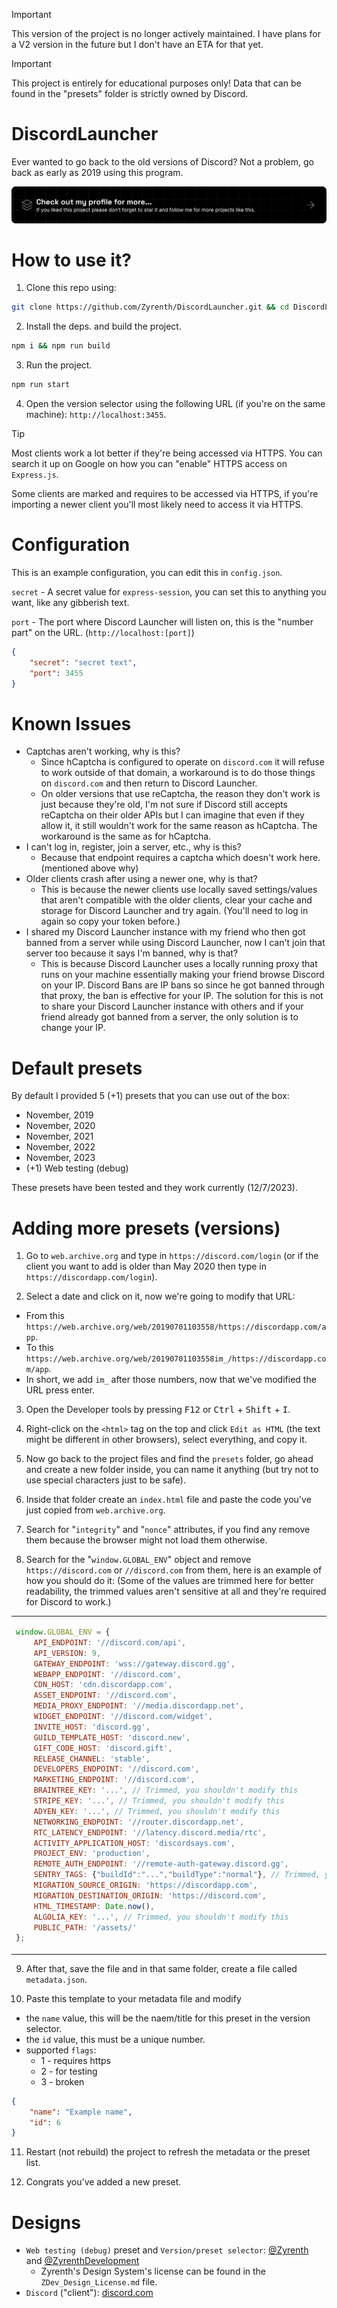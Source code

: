 > [!IMPORTANT]  
> This version of the project is no longer actively maintained. I have plans for a V2 version in the future but I don't have an ETA for that yet.

> [!IMPORTANT]  
> This project is entirely for educational purposes only! Data that can be found in the "presets" folder is strictly owned by Discord.

# DiscordLauncher
Ever wanted to go back to the old versions of Discord? Not a problem, go back as early as 2019 using this program.

<a href="https://github.com/Zyrenth"><img src="https://raw.githubusercontent.com/Zyrenth/Zyrenth/main/GitHub%20Projects%20Profile%20Link.png" /></a>

# How to use it?
1. Clone this repo using:
```bash
git clone https://github.com/Zyrenth/DiscordLauncher.git && cd DiscordLauncher
```

2. Install the deps. and build the project.
```bash
npm i && npm run build
```

3. Run the project.
```bash
npm run start
```

4. Open the version selector using the following URL (if you're on the same machine): `http://localhost:3455`.

> [!TIP]  
> Most clients work a lot better if they're being accessed via HTTPS. You can search it up on Google on how you can "enable" HTTPS access on `Express.js`.
>
> Some clients are marked and requires to be accessed via HTTPS, if you're importing a newer client you'll most likely need to access it via HTTPS.

# Configuration
This is an example configuration, you can edit this in `config.json`.

`secret` - A secret value for `express-session`, you can set this to anything you want, like any gibberish text.

`port` - The port where Discord Launcher will listen on, this is the "number part" on the URL. (`http://localhost:[port]`)
```json
{
    "secret": "secret text",
    "port": 3455
}
```

# Known Issues

- Captchas aren't working, why is this?
  - Since hCaptcha is configured to operate on `discord.com` it will refuse to work outside of that domain, a workaround is to do those things on `discord.com` and then return to Discord Launcher.
  - On older versions that use reCaptcha, the reason they don't work is just because they're old, I'm not sure if Discord still accepts reCaptcha on their older APIs but I can imagine that even if they allow it, it still wouldn't work for the same reason as hCaptcha. The workaround is the same as for hCaptcha.
- I can't log in, register, join a server, etc., why is this?
  - Because that endpoint requires a captcha which doesn't work here. (mentioned above why)
- Older clients crash after using a newer one, why is that?
  - This is because the newer clients use locally saved settings/values that aren't compatible with the older clients, clear your cache and storage for Discord Launcher and try again. (You'll need to log in again so copy your token before.)
- I shared my Discord Launcher instance with my friend who then got banned from a server while using Discord Launcher, now I can't join that server too because it says I'm banned, why is that?
  - This is because Discord Launcher uses a locally running proxy that runs on your machine essentially making your friend browse Discord on your IP. Discord Bans are IP bans so since he got banned through that proxy, the ban is effective for your IP. The solution for this is not to share your Discord Launcher instance with others and if your friend already got banned from a server, the only solution is to change your IP.

# Default presets
By default I provided 5 (+1) presets that you can use out of the box:
- November, 2019
- November, 2020
- November, 2021
- November, 2022
- November, 2023
- (+1) Web testing (debug)

These presets have been tested and they work currently (12/7/2023).

# Adding more presets (versions)
1. Go to `web.archive.org` and type in `https://discord.com/login` (or if the client you want to add is older than May 2020 then type in `https://discordapp.com/login`).

2. Select a date and click on it, now we're going to modify that URL:
  - From this `https://web.archive.org/web/20190701103558/https://discordapp.com/app`.
  - To this `https://web.archive.org/web/20190701103558im_/https://discordapp.com/app`.
  - In short, we add `im_` after those numbers, now that we've modified the URL press enter.

3. Open the Developer tools by pressing <kbd>F12</kbd> or <kbd>Ctrl</kbd> + <kbd>Shift</kbd> + <kbd>I</kbd>.

4. Right-click on the `<html>` tag on the top and click `Edit as HTML` (the text might be different in other browsers), select everything, and copy it.

5. Now go back to the project files and find the `presets` folder, go ahead and create a new folder inside, you can name it anything (but try not to use special characters just to be safe).

6. Inside that folder create an `index.html` file and paste the code you've just copied from `web.archive.org`.

7. Search for "`integrity`" and "`nonce`" attributes, if you find any remove them because the browser might not load them otherwise.

8. Search for the "`window.GLOBAL_ENV`" object and remove `https://discord.com` or `//discord.com` from them, here is an example of how you should do it:
(Some of the values are trimmed here for better readability, the trimmed values aren't sensitive at all and they're required for Discord to work.)
<table>
<tr>
<td>

```js
window.GLOBAL_ENV = {
    API_ENDPOINT: '//discord.com/api',
    API_VERSION: 9,
    GATEWAY_ENDPOINT: 'wss://gateway.discord.gg',
    WEBAPP_ENDPOINT: '//discord.com',
    CDN_HOST: 'cdn.discordapp.com',
    ASSET_ENDPOINT: '//discord.com',
    MEDIA_PROXY_ENDPOINT: '//media.discordapp.net',
    WIDGET_ENDPOINT: '//discord.com/widget',
    INVITE_HOST: 'discord.gg',
    GUILD_TEMPLATE_HOST: 'discord.new',
    GIFT_CODE_HOST: 'discord.gift',
    RELEASE_CHANNEL: 'stable',
    DEVELOPERS_ENDPOINT: '//discord.com',
    MARKETING_ENDPOINT: '//discord.com',
    BRAINTREE_KEY: '...', // Trimmed, you shouldn't modify this
    STRIPE_KEY: '...', // Trimmed, you shouldn't modify this
    ADYEN_KEY: '...', // Trimmed, you shouldn't modify this
    NETWORKING_ENDPOINT: '//router.discordapp.net',
    RTC_LATENCY_ENDPOINT: '//latency.discord.media/rtc',
    ACTIVITY_APPLICATION_HOST: 'discordsays.com',
    PROJECT_ENV: 'production',
    REMOTE_AUTH_ENDPOINT: '//remote-auth-gateway.discord.gg',
    SENTRY_TAGS: {"buildId":"...","buildType":"normal"}, // Trimmed, you shouldn't modify this
    MIGRATION_SOURCE_ORIGIN: 'https://discordapp.com',
    MIGRATION_DESTINATION_ORIGIN: 'https://discord.com',
    HTML_TIMESTAMP: Date.now(),
    ALGOLIA_KEY: '...', // Trimmed, you shouldn't modify this
    PUBLIC_PATH: '/assets/'
};
```

</td>
<td>

```js
window.GLOBAL_ENV = {
    API_ENDPOINT: '/api', // Modified
    API_VERSION: 9,
    GATEWAY_ENDPOINT: 'wss://gateway.discord.gg',
    WEBAPP_ENDPOINT: '', // Modified
    CDN_HOST: 'cdn.discordapp.com',
    ASSET_ENDPOINT: '', // Modified
    MEDIA_PROXY_ENDPOINT: '//media.discordapp.net',
    WIDGET_ENDPOINT: '/widget', // Modified
    INVITE_HOST: 'discord.gg',
    GUILD_TEMPLATE_HOST: 'discord.new',
    GIFT_CODE_HOST: 'discord.gift',
    RELEASE_CHANNEL: 'stable',
    DEVELOPERS_ENDPOINT: '', // Modified
    MARKETING_ENDPOINT: '', // Modified
    BRAINTREE_KEY: '...', // Trimmed, you shouldn't modify this
    STRIPE_KEY: '...', // Trimmed, you shouldn't modify this
    ADYEN_KEY: '...', // Trimmed, you shouldn't modify this
    NETWORKING_ENDPOINT: '//router.discordapp.net',
    RTC_LATENCY_ENDPOINT: '//latency.discord.media/rtc',
    ACTIVITY_APPLICATION_HOST: 'discordsays.com',
    PROJECT_ENV: 'production',
    REMOTE_AUTH_ENDPOINT: '//remote-auth-gateway.discord.gg',
    SENTRY_TAGS: {"buildId":"...","buildType":"normal"}, // Trimmed, you shouldn't modify this
    MIGRATION_SOURCE_ORIGIN: '', // Modified
    MIGRATION_DESTINATION_ORIGIN: '', // Modified
    HTML_TIMESTAMP: Date.now(),
    ALGOLIA_KEY: '...', // Trimmed, you shouldn't modify this
    PUBLIC_PATH: '/assets/'
};
```

</td>
</tr>
</table>

9. After that, save the file and in that same folder, create a file called `metadata.json`.

10. Paste this template to your metadata file and modify
  - the `name` value, this will be the naem/title for this preset in the version selector.
  - the `id` value, this must be a unique number.
  - supported `flags`:
    - 1 - requires https
    - 2 - for testing
    - 3 - broken
```json
{
    "name": "Example name",
    "id": 6
}
```

11. Restart (not rebuild) the project to refresh the metadata or the preset list.

12. Congrats you've added a new preset.

# Designs
- `Web testing (debug)` preset and `Version/preset selector`: [@Zyrenth](https://github.com/Zyrenth) and [@ZyrenthDevelopment](https://github.com/ZyrenthDevelopment)
  - Zyrenth's Design System's license can be found in the `ZDev_Design_License.md` file.
- `Discord` ("client"): [discord.com](https://discord.com)
